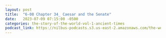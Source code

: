 ```yaml
---
layout: post
title:  "6-08 Chapter 34_ Caesar and the Senate"
date:   2023-07-09 07:15:00 -0500
categories: the-story-of-the-world-vol-1-ancient-times
podcast_link: https://nilbus-podcasts.s3.us-east-2.amazonaws.com/the-well-trained-mind/The%20Story%20of%20the%20World%20Vol.%201%20Ancient%20Times/6-08%20Chapter%2034_%20Caesar%20and%20the%20Senate.mp3
---
```

